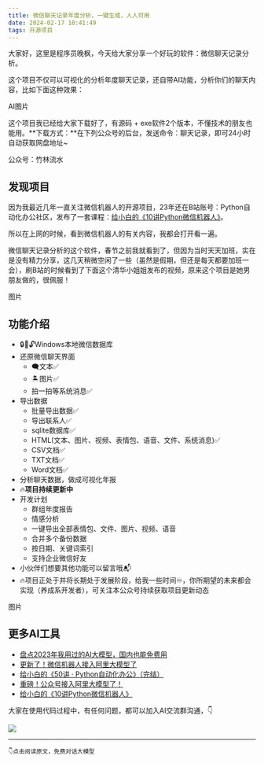 ```yaml
---
title: 微信聊天记录年度分析，一键生成，人人可用
date: 2024-02-17 10:41:49
tags: 开源项目
---
```


大家好，这里是程序员晚枫，今天给大家分享一个好玩的软件：微信聊天记录分析。

这个项目不仅可以可视化的分析年度聊天记录，还自带AI功能，分析你们的聊天内容，比如下面这种效果：

AI图片

这个项目我已经给大家下载好了，有源码 + exe软件2个版本，不懂技术的朋友也能用。**下载方式：**在下列公众号的后台，发送命令：聊天记录，即可24小时自动获取网盘地址~

公众号：竹林流水

## 发现项目

因为我最近几年一直关注微信机器人的开源项目，23年还在B站账号：Python自动化办公社区，发布了一套课程：[给小白的《10讲Python微信机器人》](https://mp.weixin.qq.com/s/-oR2dUakXEY3vmPbzVtrnA)。

所以在上网的时候，看到微信机器人的有关内容，我都会打开看一遍。

微信聊天记录分析的这个软件，春节之前我就看到了，但因为当时天天加班，实在是没有精力分享，这几天稍微空闲了一些（虽然是假期，但还是每天都要加班一会），刷B站的时候看到了下面这个清华小姐姐发布的视频，原来这个项目是她男朋友做的，很佩服！

图片

## 功能介绍

- 🔒️🔑🔓️Windows本地微信数据库
- 还原微信聊天界面
    - 🗨文本✅
    - 🏝图片✅
    - 拍一拍等系统消息✅ 
- 导出数据
  - 批量导出数据✅ 
  - 导出联系人✅ 
  - sqlite数据库✅ 
  - HTML(文本、图片、视频、表情包、语音、文件、系统消息)✅ 
  - CSV文档✅ 
  - TXT文档✅ 
  - Word文档✅ 
- 分析聊天数据，做成可视化年报
- 🔥**项目持续更新中**
- 开发计划
  - 群组年度报告
  - 情感分析
  - 一键导出全部表情包、文件、图片、视频、语音
  - 合并多个备份数据
  - 按日期、关键词索引
  - 支持企业微信好友
- 小伙伴们想要其他功能可以留言哦📬
- 🔥项目正处于并将长期处于发展阶段，给我一些时间♾️，你所期望的未来都会实现（养成系开发者），可关注本公众号持续获取项目更新动态

图片


## 更多AI工具

- [盘点2023年我用过的AI大模型，国内也能免费用](https://mp.weixin.qq.com/s/AjK-FDSJZtpkYoDWNhivzw)
- [更新了！微信机器人接入阿里大模型了](https://mp.weixin.qq.com/s/F_DCyPYLNwy7-fU-oN1cOQ)
- [给小白的《50讲 · Python自动化办公》（完结）](https://mp.weixin.qq.com/s/lOx4cAp9AllsCrhsUqVn8g)
- [重磅！公众号接入阿里大模型了！](https://mp.weixin.qq.com/s/dzzZ6iG0ooE2mQUC4YEj6w)
- [给小白的《10讲Python微信机器人》](https://mp.weixin.qq.com/s/-oR2dUakXEY3vmPbzVtrnA)


大家在使用代码过程中，有任何问题，都可以加入AI交流群沟通，👇

![](https://python-office-1300615378.cos.ap-chongqing.myqcloud.com/group/ai-group.jpg)


----

``👇点击阅读原文，免费对话大模型``